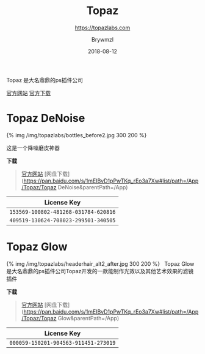 ﻿---
layout:     post
title:      Topaz
subtitle:   https://topazlabs.com
date:       2018-08-12
author:     Brywmzl
header-img: img/topazlabs/bottles_before2.jpg
catalog: true
tags: [Topaz,Topaz DeNoise,Topaz Glow,Ps插件]
categories: [图像处理]
---
Topaz 是大名鼎鼎的ps插件公司

<!--more-->

[官方网站](https://topazlabs.com/)
[官方下载](https://topazlabs.com/downloads)

# Topaz DeNoise

{% img  /img/topazlabs/bottles_before2.jpg 300 200  %}

这是一个降噪磨皮神器

**下载**
> [官方网站](https://topazlabs.com/denoise/)
> [网盘下载](https://pan.baidu.com/s/1mEIBvD1pPwTKq_rEo3a7Xw#list/path=/App/Topaz/Topaz DeNoise&parentPath=/App)

|License Key|
|:--:|
|`153569-100802-481268-031784-620816`|
|`409519-130624-708023-299501-340505`|

# Topaz Glow

{% img  /img/topazlabs/headerhair_alt2_after.jpg 300 200  %}
 
Topaz Glow 是大名鼎鼎的ps插件公司Topaz开发的一款能制作光效以及其他艺术效果的滤镜插件

**下载**
> [官方网站](http://www.topazlabs.com/glow)
> [网盘下载](https://pan.baidu.com/s/1mEIBvD1pPwTKq_rEo3a7Xw#list/path=/App/Topaz/Topaz Glow&parentPath=/App)

|License Key|
|:--:|
|`000059-150201-904563-911451-273019`|